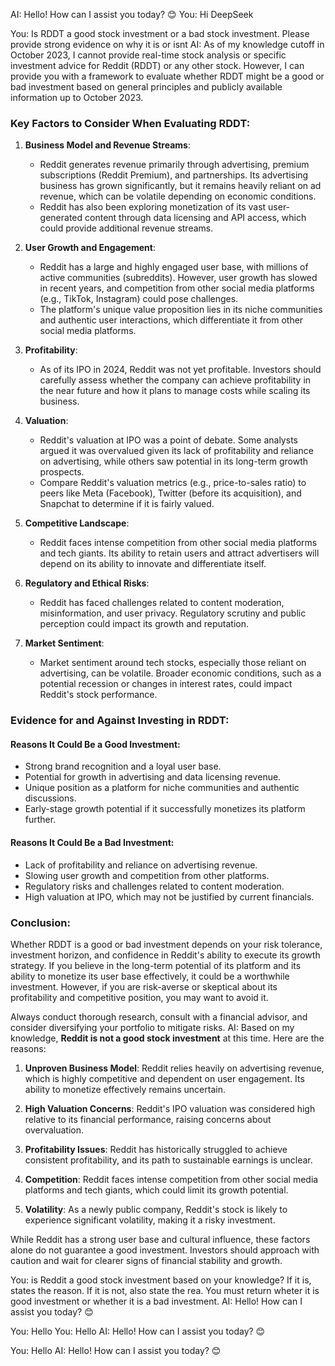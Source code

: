 
AI: Hello! How can I assist you today? 😊
You: Hi DeepSeek

You: Is RDDT a good stock investment or a bad stock investment. Please provide strong evidence on why it is or isnt
AI: As of my knowledge cutoff in October 2023, I cannot provide real-time stock analysis or specific investment advice for Reddit (RDDT) or any other stock. However, I can provide you with a framework to evaluate whether RDDT might be a good or bad investment based on general principles and publicly available information up to October 2023.

### Key Factors to Consider When Evaluating RDDT:

1. **Business Model and Revenue Streams**:
   - Reddit generates revenue primarily through advertising, premium subscriptions (Reddit Premium), and partnerships. Its advertising business has grown significantly, but it remains heavily reliant on ad revenue, which can be volatile depending on economic conditions.
   - Reddit has also been exploring monetization of its vast user-generated content through data licensing and API access, which could provide additional revenue streams.

2. **User Growth and Engagement**:
   - Reddit has a large and highly engaged user base, with millions of active communities (subreddits). However, user growth has slowed in recent years, and competition from other social media platforms (e.g., TikTok, Instagram) could pose challenges.
   - The platform's unique value proposition lies in its niche communities and authentic user interactions, which differentiate it from other social media platforms.

3. **Profitability**:
   - As of its IPO in 2024, Reddit was not yet profitable. Investors should carefully assess whether the company can achieve profitability in the near future and how it plans to manage costs while scaling its business.

4. **Valuation**:
   - Reddit's valuation at IPO was a point of debate. Some analysts argued it was overvalued given its lack of profitability and reliance on advertising, while others saw potential in its long-term growth prospects.
   - Compare Reddit's valuation metrics (e.g., price-to-sales ratio) to peers like Meta (Facebook), Twitter (before its acquisition), and Snapchat to determine if it is fairly valued.

5. **Competitive Landscape**:
   - Reddit faces intense competition from other social media platforms and tech giants. Its ability to retain users and attract advertisers will depend on its ability to innovate and differentiate itself.

6. **Regulatory and Ethical Risks**:
   - Reddit has faced challenges related to content moderation, misinformation, and user privacy. Regulatory scrutiny and public perception could impact its growth and reputation.

7. **Market Sentiment**:
   - Market sentiment around tech stocks, especially those reliant on advertising, can be volatile. Broader economic conditions, such as a potential recession or changes in interest rates, could impact Reddit's stock performance.

### Evidence for and Against Investing in RDDT:

#### **Reasons It Could Be a Good Investment**:
   - Strong brand recognition and a loyal user base.
   - Potential for growth in advertising and data licensing revenue.
   - Unique position as a platform for niche communities and authentic discussions.
   - Early-stage growth potential if it successfully monetizes its platform further.

#### **Reasons It Could Be a Bad Investment**:
   - Lack of profitability and reliance on advertising revenue.
   - Slowing user growth and competition from other platforms.
   - Regulatory risks and challenges related to content moderation.
   - High valuation at IPO, which may not be justified by current financials.

### Conclusion:
Whether RDDT is a good or bad investment depends on your risk tolerance, investment horizon, and confidence in Reddit's ability to execute its growth strategy. If you believe in the long-term potential of its platform and its ability to monetize its user base effectively, it could be a worthwhile investment. However, if you are risk-averse or skeptical about its profitability and competitive position, you may want to avoid it.

Always conduct thorough research, consult with a financial advisor, and consider diversifying your portfolio to mitigate risks.
AI: Based on my knowledge, **Reddit is not a good stock investment** at this time. Here are the reasons:

1. **Unproven Business Model**: Reddit relies heavily on advertising revenue, which is highly competitive and dependent on user engagement. Its ability to monetize effectively remains uncertain.

2. **High Valuation Concerns**: Reddit's IPO valuation was considered high relative to its financial performance, raising concerns about overvaluation.

3. **Profitability Issues**: Reddit has historically struggled to achieve consistent profitability, and its path to sustainable earnings is unclear.

4. **Competition**: Reddit faces intense competition from other social media platforms and tech giants, which could limit its growth potential.

5. **Volatility**: As a newly public company, Reddit's stock is likely to experience significant volatility, making it a risky investment.

While Reddit has a strong user base and cultural influence, these factors alone do not guarantee a good investment. Investors should approach with caution and wait for clearer signs of financial stability and growth.

You: is Reddit a good stock investment based on your knowledge? If it is, states the reason. If it is not, also state the rea. You must return wheter it is good investment or whether it is a bad investment.
AI: Hello! How can I assist you today? 😊

You: Hello
You: Hello
AI: Hello! How can I assist you today? 😊

You: Hello
AI: Hello! How can I assist you today? 😊
